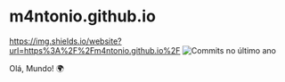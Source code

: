 # m4ntonio.github.io
https://img.shields.io/website?url=https%3A%2F%2Fm4ntonio.github.io%2F
![Commits no último ano](https://img.shields.io/github/commit-activity/y/m4ntonio)

Olá, Mundo! 🌍
